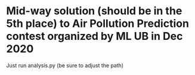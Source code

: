 # Mid-way solution (should be in the 5th place) to Air Pollution Prediction contest organized by ML UB in Dec 2020
Just run analysis.py (be sure to adjust the path) 


